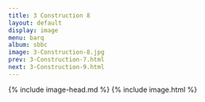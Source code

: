 ```yaml
---
title: 3 Construction 8
layout: default
display: image
menu: barq
album: sbbc
image: 3-Construction-8.jpg
prev: 3-Construction-7.html
next: 3-Construction-9.html
---
```

{% include image-head.md %}
{% include image.html %}